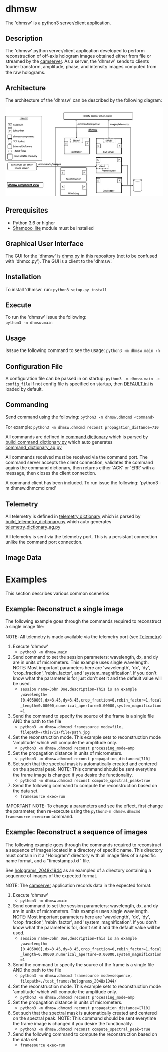 # dhmsw
The 'dhmsw' is a python3 server/client application.

## Description
The 'dhmsw' python server/client application developed to perform reconstruction of off-axis
hologram images obtained either from file or streamed by the [camserver](../camserver). 
As a server, the 'dhmsw' sends to clients fourier transform, amplitude, phase, and intensity
images computed from the raw holograms. 

## Architecture
The architecture of the 'dhmsw' can be described by the following diagram:

![dhmsw architecture](docs/dhmsw_architecture.jpeg)


## Prerequisites
* Python 3.6 or higher
* [Shampoo_lite](../shampoo_lite) module must be installed

## Graphical User Interface
The GUI for the 'dhmsw' is [dhmx.py](../dhm_gui/dhmx.py) in this repository (not to be confused with 'dhmxc.py').
The GUI is a client to the 'dhmsw'.


## Installation
To install 'dhmsw' run: `python3 setup.py install`

##  Execute
To run the 'dhmsw' issue the following:  
`python3 -m dhmsw.main`

## Usage
Isssue the following command to see the usage:  `python3 -m dhmsw.main -h`

## Configuration File
A configuration file can be passed in on startup: `python3 -m dhmsw.main -c config_file`
If not config file is specified on startup, then [DEFAULT.ini](dhmsw/DEFAULT.ini) is loaded by default.

## Commanding
Send command using the following:
`python3 -m dhmsw.dhmcmd <command>`

For example:
`python3 -m dhmsw.dhmcmd reconst propagation_distance=710`

All commands are defined in [command dictionary](config/command_dictionary.xml) which is parsed by [build_command_dictionary.py](config/build_command_dictionary.py) which auto generates [command_dictionary_ag.py](dhmsw/command_dictionary_ag.py)

All commands received must be received via the command port.  The command server accepts the client connection, validates the command agains the command dictionary, then returns either 'ACK' or 'ERR' with a message, then closes the client connection.

A command client has been included.  To run issue the following:  'python3 -m dhmsw.dhmcmd cmd'

## Telemetry
All telemetry is defined in [telemetry dictionary](config/telemetry_dictionary.xml) which is parsed by [build_telemetry_dictionary.py](config/build_telemetry_dictionary.py) which auto generates [telemetry_dictionary_ag.py](dhmsw/telemetry_dictionary_ag.py)

All telemetry is sent via the telemetry port.  This is a persistant connection unlike the command port connection.

## Image Data

# Examples
This section describes various common scenerios

## Example:  Reconstruct a single image
The following example goes through the commands required to reconstruct a single image file:

NOTE:  All telemetry is made available via the telemetry port (see [Telemetry](##-Telemetry))

1. Execute 'dhmsw'
   - `python3 -m dhmsw.main`
2. Send command to set the session parameters: wavelength, dx, and dy are in units of micrometers.  This example uses single wavelength.  NOTE:  Most important parameters here are 'wavelength', 'dx', 'dy', 'crop_fraction', 'rebin_factor', and 'system_magnification'.  If you don't know what the parameter is for just don't set it and the default value will be used.
   - `session name=John Doe,description=This is an example ,wavelength=[0.405000],dx=3.45,dy=3.45,crop_fraction=0,rebin_factor=1,focal_length=0.00000,numerical_aperture=0.00000,system_magnification=1`
3. Send the command to specify the source of the frame is a single file AND the path to the file
   - `python3 -m dhmsw.dhmcmd framesource mode=file, filepath=/this/is/file/path.jpg`
4. Set the reconstruction mode.  This example sets to reconstruction mode 'amplitude' which will compute the amplitude only.
   - `python3 -m dhmsw.dhmcmd reconst processing_mode=amp`
5. Set the propagation distance in units of micrometers.
   - `python3 -m dhmsw.dhmcmd reconst propagation_distance=[710]`
6. Set such that the spectral mask is automatically created and centered on the spectral peak.  NOTE:  This command should be sent everytime the frame image is changed if you desire the functionality.
   - `python3 -m dhmsw.dhmcmd reconst compute_spectral_peak=true`
7. Send the following command to compute the reconstruction based on the data set.
   - `framesource exec=run`

IMPORTANT NOTE:  To change a parameters and see the effect, first change the parameter, then re-execute using the `python3-m dhmsw.dhmcmd framesource exec=run` command.

## Example:  Reconstruct a sequence of images
The following example goes through the commands required to reconstruct a sequence of images located in a directory of specific name.  This directory must contain in it a "Hologram" directory with all image files of a specific name format, and a "timestamps.txt" file.  

See [holograms_2048x1944](./test_frames/holograms_2048x1944) as an exampled of a directory containing a sequence of images of the expected format.

NOTE:  The [camserver](../camserver) application records data in the expected format.

1. Execute 'dhmsw'
   - `python3 -m dhmsw.main`
2. Send command to set the session parameters: wavelength, dx, and dy are in units of micrometers.  This example uses single wavelength.  NOTE:  Most important parameters here are 'wavelength', 'dx', 'dy', 'crop_fraction', 'rebin_factor', and 'system_magnification'.  If you don't know what the parameter is for, don't set it and the default value will be used.
   - `session name=John Doe,description=This is an example ,wavelength=[0.405000],dx=3.45,dy=3.45,crop_fraction=0,rebin_factor=1,focal_length=0.00000,numerical_aperture=0.00000,system_magnification=1`
3. Send the command to specify the source of the frame is a single file AND the path to the file
   - `python3 -m dhmsw.dhmcmd framesource mode=sequence, filepath=./test_frames/holograms_2048x1944/`
4. Set the reconstruction mode.  This example sets to reconstruction mode 'amplitude' which will compute the amplitude only.
   - `python3 -m dhmsw.dhmcmd reconst processing_mode=amp`
5. Set the propagation distance in units of micrometers.
   - `python3 -m dhmsw.dhmcmd reconst propagation_distance=[710]`
6. Set such that the spectral mask is automatically created and centered on the spectral peak.  NOTE:  This command should be sent everytime the frame image is changed if you desire the functionality.
   - `python3 -m dhmsw.dhmcmd reconst compute_spectral_peak=true`
7. Send the following command to compute the reconstruction based on the data set.
   - `framesource exec=run`

